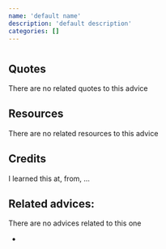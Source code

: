 ```yaml
---
name: 'default name'
description: 'default description'
categories: []
---
```

# <!-- TODO: Replace this with title -->
<!-- TODO: Add description here -->

## Quotes

<!-- TODO: Add related quotes here if there are-->
There are no related quotes to this advice

## Resources

<!-- TODO: Add Resources here if there are-->
There are no related resources to this advice

## Credits

<!-- TODO: Add Where I learned this-->
I learned this at, from, ...

## Related advices:
There are no advices related to this one

- []()


